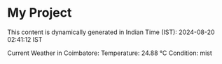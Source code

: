 # My Project

This content is dynamically generated in Indian Time (IST): 2024-08-20 02:41:12 IST


Current Weather in Coimbatore:
Temperature: 24.88 °C
Condition: mist
